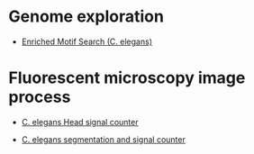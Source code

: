 # Genome exploration

- [Enriched Motif Search (C. elegans)](https://colab.research.google.com/github/iron-lion/colab-yPark/blob/main/notebooks/promoter_k_mer.ipynb)

# Fluorescent microscopy image process

- [C. elegans Head signal counter](https://colab.research.google.com/github/iron-lion/colab-yPark/blob/main/notebooks/worm_head_signal_detect.ipynb)

- [C. elegans segmentation and signal counter](https://colab.research.google.com/github/iron-lion/colab-yPark/blob/main/notebooks/micro_sam_worm_body_signal_detect.ipynb)
